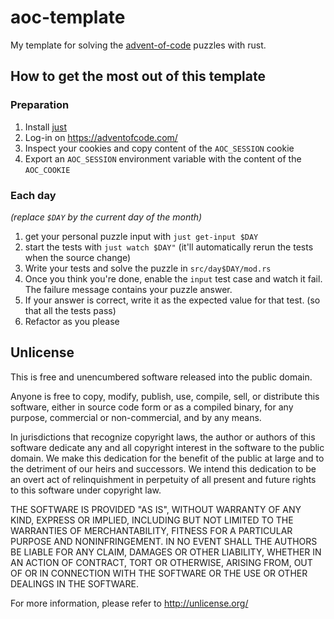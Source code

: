 # aoc-template

My template for solving the [advent-of-code](https://adventofcode.com) puzzles with rust.


## How to get the most out of this template

### Preparation

1. Install [just](https://just.systems)
2. Log-in on https://adventofcode.com/
3. Inspect your cookies and copy content of the `AOC_SESSION` cookie
4. Export an `AOC_SESSION` environment variable with the content of the `AOC_COOKIE`


### Each day

*(replace `$DAY` by the current day of the month)*

1. get your personal puzzle input with `just get-input $DAY`
2. start the tests with `just watch $DAY"`
   (it'll automatically rerun the tests when the source change)
3. Write your tests and solve the puzzle in `src/day$DAY/mod.rs`
5. Once you think you're done, enable the `input` test case and watch it fail.
   The failure message contains your puzzle answer.
6. If your answer is correct, write it as the expected value for that test. (so that all the tests pass)
7. Refactor as you please


## Unlicense

This is free and unencumbered software released into the public domain.

Anyone is free to copy, modify, publish, use, compile, sell, or
distribute this software, either in source code form or as a compiled
binary, for any purpose, commercial or non-commercial, and by any
means.

In jurisdictions that recognize copyright laws, the author or authors
of this software dedicate any and all copyright interest in the
software to the public domain. We make this dedication for the benefit
of the public at large and to the detriment of our heirs and
successors. We intend this dedication to be an overt act of
relinquishment in perpetuity of all present and future rights to this
software under copyright law.

THE SOFTWARE IS PROVIDED "AS IS", WITHOUT WARRANTY OF ANY KIND,
EXPRESS OR IMPLIED, INCLUDING BUT NOT LIMITED TO THE WARRANTIES OF
MERCHANTABILITY, FITNESS FOR A PARTICULAR PURPOSE AND NONINFRINGEMENT.
IN NO EVENT SHALL THE AUTHORS BE LIABLE FOR ANY CLAIM, DAMAGES OR
OTHER LIABILITY, WHETHER IN AN ACTION OF CONTRACT, TORT OR OTHERWISE,
ARISING FROM, OUT OF OR IN CONNECTION WITH THE SOFTWARE OR THE USE OR
OTHER DEALINGS IN THE SOFTWARE.

For more information, please refer to <http://unlicense.org/>
